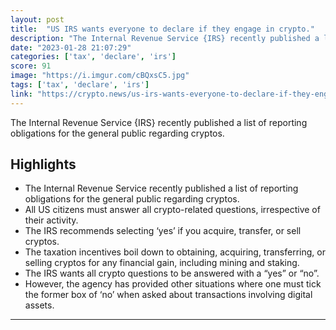 ```yaml
---
layout: post
title:  "US IRS wants everyone to declare if they engage in crypto."
description: "The Internal Revenue Service {IRS} recently published a list of reporting obligations for the general public regarding cryptos."
date: "2023-01-28 21:07:29"
categories: ['tax', 'declare', 'irs']
score: 91
image: "https://i.imgur.com/cBQxsC5.jpg"
tags: ['tax', 'declare', 'irs']
link: "https://crypto.news/us-irs-wants-everyone-to-declare-if-they-engage-in-crypto/"
---
```


The Internal Revenue Service {IRS} recently published a list of reporting obligations for the general public regarding cryptos.

## Highlights

- The Internal Revenue Service recently published a list of reporting obligations for the general public regarding cryptos.
- All US citizens must answer all crypto-related questions, irrespective of their activity.
- The IRS recommends selecting ‘yes’ if you acquire, transfer, or sell cryptos.
- The taxation incentives boil down to obtaining, acquiring, transferring, or selling cryptos for any financial gain, including mining and staking.
- The IRS wants all crypto questions to be answered with a “yes” or “no”.
- However, the agency has provided other situations where one must tick the former box of ‘no’ when asked about transactions involving digital assets.

---
